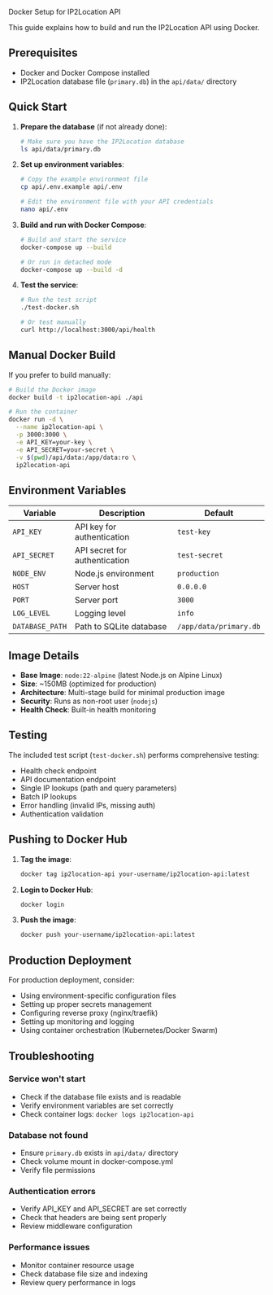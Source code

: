 Docker Setup for IP2Location API

This guide explains how to build and run the IP2Location API using Docker.

## Prerequisites

- Docker and Docker Compose installed
- IP2Location database file (`primary.db`) in the `api/data/` directory

## Quick Start

1. **Prepare the database** (if not already done):
   ```bash
   # Make sure you have the IP2Location database
   ls api/data/primary.db
   ```

2. **Set up environment variables**:
   ```bash
   # Copy the example environment file
   cp api/.env.example api/.env

   # Edit the environment file with your API credentials
   nano api/.env
   ```

3. **Build and run with Docker Compose**:
   ```bash
   # Build and start the service
   docker-compose up --build

   # Or run in detached mode
   docker-compose up --build -d
   ```

4. **Test the service**:
   ```bash
   # Run the test script
   ./test-docker.sh

   # Or test manually
   curl http://localhost:3000/api/health
   ```

## Manual Docker Build

If you prefer to build manually:

```bash
# Build the Docker image
docker build -t ip2location-api ./api

# Run the container
docker run -d \
  --name ip2location-api \
  -p 3000:3000 \
  -e API_KEY=your-key \
  -e API_SECRET=your-secret \
  -v $(pwd)/api/data:/app/data:ro \
  ip2location-api
```

## Environment Variables

| Variable        | Description                   | Default                |
| --------------- | ----------------------------- | ---------------------- |
| `API_KEY`       | API key for authentication    | `test-key`             |
| `API_SECRET`    | API secret for authentication | `test-secret`          |
| `NODE_ENV`      | Node.js environment           | `production`           |
| `HOST`          | Server host                   | `0.0.0.0`              |
| `PORT`          | Server port                   | `3000`                 |
| `LOG_LEVEL`     | Logging level                 | `info`                 |
| `DATABASE_PATH` | Path to SQLite database       | `/app/data/primary.db` |

## Image Details

- **Base Image**: `node:22-alpine` (latest Node.js on Alpine Linux)
- **Size**: ~150MB (optimized for production)
- **Architecture**: Multi-stage build for minimal production image
- **Security**: Runs as non-root user (`nodejs`)
- **Health Check**: Built-in health monitoring

## Testing

The included test script (`test-docker.sh`) performs comprehensive testing:

- Health check endpoint
- API documentation endpoint
- Single IP lookups (path and query parameters)
- Batch IP lookups
- Error handling (invalid IPs, missing auth)
- Authentication validation

## Pushing to Docker Hub

1. **Tag the image**:
   ```bash
   docker tag ip2location-api your-username/ip2location-api:latest
   ```

2. **Login to Docker Hub**:
   ```bash
   docker login
   ```

3. **Push the image**:
   ```bash
   docker push your-username/ip2location-api:latest
   ```

## Production Deployment

For production deployment, consider:

- Using environment-specific configuration files
- Setting up proper secrets management
- Configuring reverse proxy (nginx/traefik)
- Setting up monitoring and logging
- Using container orchestration (Kubernetes/Docker Swarm)

## Troubleshooting

### Service won't start

- Check if the database file exists and is readable
- Verify environment variables are set correctly
- Check container logs: `docker logs ip2location-api`

### Database not found

- Ensure `primary.db` exists in `api/data/` directory
- Check volume mount in docker-compose.yml
- Verify file permissions

### Authentication errors

- Verify API_KEY and API_SECRET are set correctly
- Check that headers are being sent properly
- Review middleware configuration

### Performance issues

- Monitor container resource usage
- Check database file size and indexing
- Review query performance in logs

